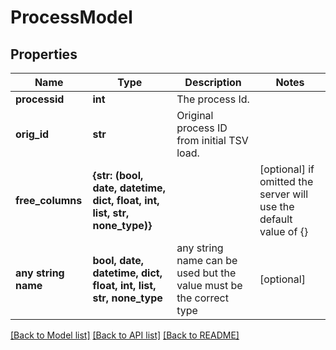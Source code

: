 # ProcessModel


## Properties
Name | Type | Description | Notes
------------ | ------------- | ------------- | -------------
**processid** | **int** | The process Id. | 
**orig_id** | **str** | Original process ID from initial TSV load. | 
**free_columns** | **{str: (bool, date, datetime, dict, float, int, list, str, none_type)}** |  | [optional]  if omitted the server will use the default value of {}
**any string name** | **bool, date, datetime, dict, float, int, list, str, none_type** | any string name can be used but the value must be the correct type | [optional]

[[Back to Model list]](../README.md#documentation-for-models) [[Back to API list]](../README.md#documentation-for-api-endpoints) [[Back to README]](../README.md)



